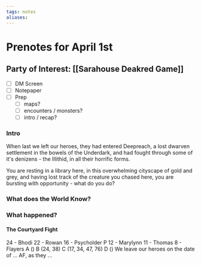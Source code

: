 ```yaml
---
tags: notes
aliases:
---
```


# Prenotes for April 1st
## Party of Interest: [[Sarahouse Deakred Game]]
- [ ] DM Screen
- [ ] Notepaper
- [ ] Prep
	- [ ] maps?
	- [ ] encounters / monsters?
	- [ ] intro / recap?

### Intro

When last we left our heroes, they had entered Deepreach, a lost dwarven settlement in the bowels of the Underdark, and had fought through some of it's denizens - the Illithid, in all their horrific forms.

You are resting in a library here, in this overwhelming cityscape of gold and grey, and having lost track of the creature you chased here, you are bursting with opportunity - what do you do?

### What does the World Know?


### What happened?

#### The Courtyard Fight
24 - Bhodi
22 - Rowan
16 - Psycholder
	P
12 - Marylynn
11 - Thomas
8 - Flayers
	A ()
	B (24, 38)
	C (17, 34, 47, 76)
	D ()
We leave our heroes on the date of ... AF, as they ...
